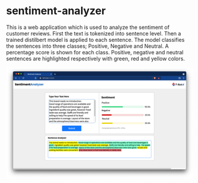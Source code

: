 # sentiment-analyzer

This is a web application which is used to analyze the sentiment of customer reviews. First the text is tokenized into sentence level. Then a trained distilbert model is applied to each sentence. The model classifies the sentences into three classes; Positive, Negative and Neutral. A percentage score is shown for each class. Positive, negative and neutral sentences are highlighted respectively with green, red and yellow colors.

<p align="center">
  <img src="https://github.com/tharakarehan/sentiment-analyzer/blob/main/ss.png">
</p>
